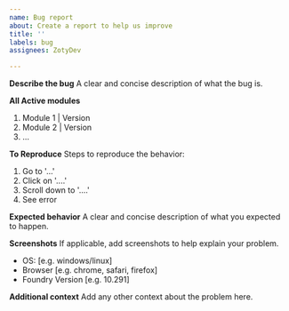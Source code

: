 ```yaml
---
name: Bug report
about: Create a report to help us improve
title: ''
labels: bug
assignees: ZotyDev

---
```


**Describe the bug**
A clear and concise description of what the bug is.

**All Active modules**
1. Module 1 | Version
2. Module 2 | Version
3. ...

**To Reproduce**
Steps to reproduce the behavior:
1. Go to '...'
2. Click on '....'
3. Scroll down to '....'
4. See error

**Expected behavior**
A clear and concise description of what you expected to happen.

**Screenshots**
If applicable, add screenshots to help explain your problem.

 - OS: [e.g. windows/linux]
 - Browser [e.g. chrome, safari, firefox]
 - Foundry Version [e.g. 10.291]

**Additional context**
Add any other context about the problem here.
